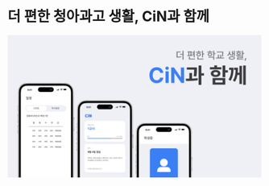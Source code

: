 # 더 편한 청아과고 생활, CiN과 함께
<img src="https://raw.githubusercontent.com/jjhox/cin/main/public/image/1.png" />
